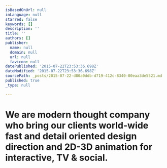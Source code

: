 ```yaml
---
isBasedOnUrl: null
inLanguage: null
starred: false
keywords: []
description: ''
title: ''
authors: []
publisher:
  name: null
  domain: null
  url: null
  favicon: null
datePublished: '2015-07-22T23:53:36.698Z'
dateModified: '2015-07-22T23:53:36.698Z'
sourcePath: _posts/2015-07-22-d80a0ddb-d719-412c-8340-00eaa3de5521.md
published: true
_type: null

---
```

# We are modern thought company who bring our clients world-wide fast and detail oriented design direction and 2D-3D animation for interactive, TV & social.